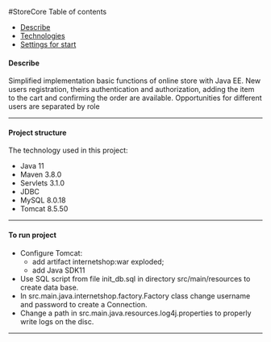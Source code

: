 #StoreCore
Table of contents
* [Describe](####what)
* [Technologies](#tech)
* [Settings for start](#sett)

#### <a name="what">Describe</a> 
Simplified implementation  basic functions of online store with Java EE. 
New users registration, theirs  authentication and authorization, 
adding the item to the cart and confirming the order are available. 
Opportunities for different users are separated by role
<hr>


#### <a name="tech"></a>Project structure
The technology used in this project:
* Java 11
* Maven 3.8.0
* Servlets 3.1.0
* JDBC
* MySQL 8.0.18
* Tomcat 8.5.50
<hr>

#### <a name="sett">To run project</a>
* Configure Tomcat:
    * add artifact internetshop:war exploded;
    * add Java SDK11
* Use SQL script from file init_db.sql in directory src/main/resources to create data base.
* In src.main.java.internetshop.factory.Factory class change username and password  to create a Connection.
* Change a path in src.main.java.resources.log4j.properties to properly write logs on the disc.

<hr>

